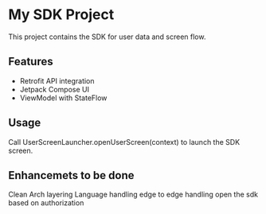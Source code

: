 # My SDK Project

This project contains the SDK for user data and screen flow.

## Features

- Retrofit API integration
- Jetpack Compose UI
- ViewModel with StateFlow

## Usage

Call UserScreenLauncher.openUserScreen(context) to launch the SDK screen.

## Enhancemets to be done
Clean Arch layering
Language handling
edge to edge handling 
open the sdk based on authorization
